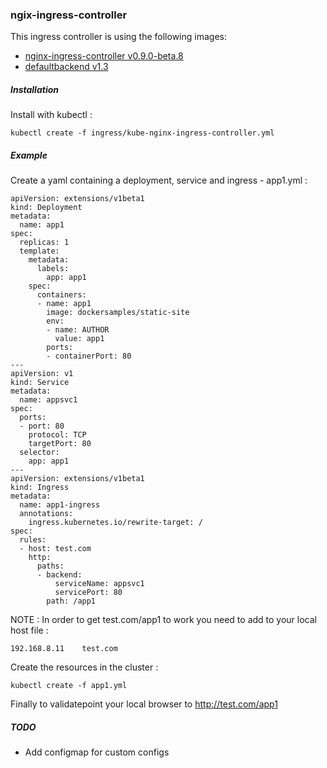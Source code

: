 ### ngix-ingress-controller
This ingress controller is using the following images:
- [nginx-ingress-controller v0.9.0-beta.8](https://console.cloud.google.com/gcr/images/google-containers/GLOBAL/nginx-ingress-controller)
- [defaultbackend v1.3](https://console.cloud.google.com/gcr/images/google-containers/GLOBAL/defaultbackend)
##### Installation
Install with kubectl :
```
kubectl create -f ingress/kube-nginx-ingress-controller.yml
```
##### Example
Create a yaml containing a deployment, service and ingress - app1.yml :
```
apiVersion: extensions/v1beta1
kind: Deployment
metadata:
  name: app1
spec:
  replicas: 1
  template:
    metadata:
      labels:
        app: app1
    spec:
      containers:
      - name: app1
        image: dockersamples/static-site
        env:
        - name: AUTHOR
          value: app1
        ports:
        - containerPort: 80
---
apiVersion: v1
kind: Service
metadata:
  name: appsvc1
spec:
  ports:
  - port: 80
    protocol: TCP
    targetPort: 80
  selector:
    app: app1
---
apiVersion: extensions/v1beta1
kind: Ingress
metadata:
  name: app1-ingress
  annotations:
    ingress.kubernetes.io/rewrite-target: /
spec:
  rules:
  - host: test.com
    http:
      paths:
      - backend:
          serviceName: appsvc1
          servicePort: 80
        path: /app1
```
NOTE : In order to get test.com/app1 to work you need to add to your local host file :
```
192.168.8.11	test.com
```
Create the resources in the cluster :
```
kubectl create -f app1.yml
```
Finally to validatepoint your local browser to http://test.com/app1
##### TODO
- Add configmap for custom configs